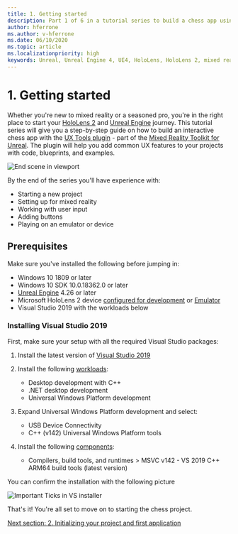 ```yaml
---
title: 1. Getting started
description: Part 1 of 6 in a tutorial series to build a chess app using Unreal Engine 4 and the Mixed Reality Toolkit UX Tools plugin
author: hferrone
ms.author: v-hferrone
ms.date: 06/10/2020
ms.topic: article
ms.localizationpriority: high
keywords: Unreal, Unreal Engine 4, UE4, HoloLens, HoloLens 2, mixed reality, tutorial, getting started, mrtk, uxt, UX Tools, documentation, mixed reality headset, windows mixed reality headset, virtual reality headset
---
```


# 1. Getting started

Whether you're new to mixed reality or a seasoned pro, you're in the right place to start your [HoloLens 2](../../../index.yml) and [Unreal Engine](https://www.unrealengine.com/en-US/) journey. This tutorial series will give you a step-by-step guide on how to build an interactive chess app with the [UX Tools plugin](https://github.com/microsoft/MixedReality-UXTools-Unreal) - part of the [Mixed Reality Toolkit for Unreal](https://github.com/microsoft/MixedRealityToolkit-Unreal). The plugin will help you add common UX features to your projects with code, blueprints, and examples. 

![End scene in viewport](images/unreal-uxt/5-endscene.PNG)

By the end of the series you'll have experience with:
* Starting a new project
* Setting up for mixed reality
* Working with user input
* Adding buttons
* Playing on an emulator or device

## Prerequisites

Make sure you've installed the following before jumping in:
* Windows 10 1809 or later
* Windows 10 SDK 10.0.18362.0 or later
* [Unreal Engine](https://www.unrealengine.com/en-US/get-now) 4.26 or later
* Microsoft HoloLens 2 device [configured for development](../../platform-capabilities-and-apis/using-visual-studio.md#enabling-developer-mode) or [Emulator](../../platform-capabilities-and-apis/using-the-hololens-emulator.md#hololens-2-emulator-overview)
* Visual Studio 2019 with the workloads below

### Installing Visual Studio 2019

First, make sure your setup with all the required Visual Studio packages:
1. Install the latest version of [Visual Studio 2019](https://visualstudio.microsoft.com/downloads/)
1. Install the following [workloads](/visualstudio/install/modify-visual-studio#modify-workloads):
    * Desktop development with C++
    * .NET desktop development
    * Universal Windows Platform development
1. Expand Universal Windows Platform development and select: 
    * USB Device Connectivity
    * C++ (v142) Universal Windows Platform tools

1. Install the following [components](/visualstudio/install/modify-visual-studio#modify-individual-components):
    * Compilers, build tools, and runtimes > MSVC v142 - VS 2019 C++ ARM64 build tools (latest version)

You can confirm the installation with the following picture

![Important Ticks in VS installer](images/unreal-uxt/1-install-the-tools.png)

That's it! You're all set to move on to starting the chess project.

[Next section: 2. Initializing your project and first application](unreal-uxt-ch2.md)